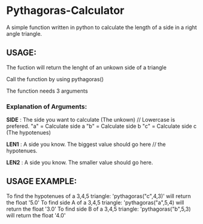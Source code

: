 # Pythagoras-Calculator
A simple function written in python to calculate the length of a side in a right angle triangle. 


## **USAGE**:
The fuction will return the lenght of an unkown side of a triangle

Call the function by using pythagoras()

The function needs 3 arguments

### **Explanation of Arguments:**


**SIDE** : The side you want to calculate (The unkown) // Lowercase is prefered.
"a" = Calculate side a
"b" = Calculate side b
"c" = Calculate side c (The hypotenues)

**LEN1** : A side you know. The biggest value should go here // the hypotenues.

**LEN2** : A side you know. The smaller value should go here.




## **USAGE EXAMPLE:**

To find the hypotenues of a 3,4,5 triangle:
    'pythagoras("c",4,3)'
will return the float '5.0'
To find side A of a 3,4,5 triangle:
    'pythagoras("a",5,4)
will return the float '3.0'
To find side B of a 3,4,5 triangle:
    'pythagoras("b",5,3)
will return the float '4.0'

